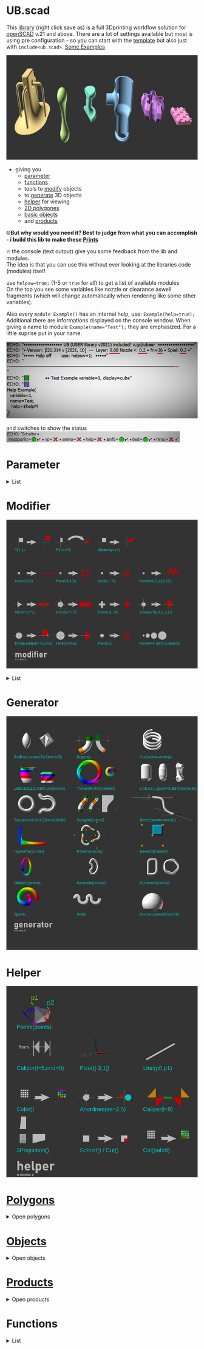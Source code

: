 # UB.scad
This [library](https://raw.githubusercontent.com/UBaer21/UB.scad/main/libraries/ub.scad) (right click save as) is a full 3Dprinting workflow solution for [openSCAD](https://www.openscad.org) v.21 and above.
There are a lot of settings available but most is using  pre configuration - so you can start with the [template](https://github.com/UBaer21/UB.scad/blob/main/examples/Template/TempUB.scad) but also just with `include<ub.scad>`. [Some Examples](https://github.com/UBaer21/UB.scad/blob/main/examples/UBexamples)

<img src="https://github.com/UBaer21/UB.scad/blob/main/Images/Examples.png" height="275">

- giving you
  * [parameter](#parameter)
  * [functions](#functions)
  *  tools to [modify](#modifier) objects
  *  to [generate](#generator) 3D objects
  *  [helper](#helper) for viewing
  *  [2D polygones](#polygones)
  *  [basic objects](#objects)
  *  and [products](#products)

🌐**But why would you need it? Best to judge from what you can accomplish - i build this lib to make these [Prints](https://www.prusaprinters.org/social/167780)**

🔥 the console (text output) give you some feedback from the lib and modules.<br> The idea is that you can use this without ever looking at the libraries code (modules) itself.

  use `helpsw=true;` (1-5 or `true` for all) to get a list of available modules <br>
  On the top you see some variables like nozzle or clearance aswell fragments (which will change automatically when rendering like some other variables).
  
  Also every `module Example()` has an internal help, use: `Example(help=true);`<br>Additional there are informations displayed on the console window. When giving a name to module `Example(name="Test");` they are emphasized. For a little suprise put in your name.
  
![](https://github.com/UBaer21/UB.scad/blob/main/Images/consoleTXT.png)
  
  and switches to show the status
  ![](https://github.com/UBaer21/UB.scad/blob/main/Images/consoleSchalter.png)
  
# Parameter
<details><summary>List</summary>

`name="myProject";` shows a name 

`nozzle=.4;`     defines the nozzle and walls or perimeters

`layer=.2;`      defines the layer hight

`vp=false;`      if you want a fixed viewport

`anima=false;`   use in animations - for viewing animation the animation view in oscad need to be active) 
* `tset` allows to simulate a value when anima=false and then replaces $t in following variables
* `t`    is $t 
* `t0`   rotation 360 deg
* `t1`   -1 ⇔ 1   ( 0↦1↦0↦-1↦0 )
* `t2`   0  ⇔ 1   ( 0↦1↦0 )
* `t3(wert,grad=360,delta)` allow phase shift in wert × sin($t × grad + delta)  

`bed=true;`      showing a print bed and center at `printPos`

`printBed=[220,220];`  set your print bed size

`hires=false;`   switches higher resolution on (render only)

`show=0;`        show objects like a nozzle width cylinder

`spiel=.2;`      define clearance / padding

`$info=false`    disable info text for all active nameless modules

`$helpM=true`    show all active modules help

`helpsw=1`       show the help (1-5)

`useVersion=21.325` will help to mark which version was used for your design and can improve compatibility

</details>

# Modifier

![modifier](https://github.com/UBaer21/UB.scad/blob/main/Images/modifier.png)
<details><summary>List</summary>

* `T(x,y,z)` translates
* `R(x,y,z)` rotates
* `M()` skew (multmatrix)
* `Linear()` linear copies
* `Polar()`  polar copies
* `Grid()`   grid copies
* `HexGrud()`interlaced grid copies
* `MKlon()`  mirror clone
* `Klon()`   clone
* `Rund()`   round polygons
* `Scale()`  scale axis±
* `Drehpunkt()` vulcrum for rotations
* `Halb()`   cut Objects half
* `Rand()`   creates border on polygons
* `Row()`    places $d size copies with same space

</details>

# Generator

![3Dmodifier](https://github.com/UBaer21/UB.scad/blob/main/Images/generator.png)

# Helper

![helper](https://github.com/UBaer21/UB.scad/blob/main/Images/helper.png)

# [Polygons](https://github.com/UBaer21/UB.scad/blob/main/examples/UBexamples/Polygons.scad)

<details><summary>Open polygons</summary>

![polygons](https://github.com/UBaer21/UB.scad/blob/main/Images/polygons.png)
</details>

# [Objects](https://github.com/UBaer21/UB.scad/blob/main/examples/UBexamples/Objects.scad)
<details><summary>Open objects</summary>

![objects](https://github.com/UBaer21/UB.scad/blob/main/Images/objects.png)
</details>

# [Products](https://github.com/UBaer21/UB.scad/blob/main/examples/UBexamples/Products.scad)
<details><summary>Open products</summary>

![Products](https://github.com/UBaer21/UB.scad/blob/main/Images/products.png)

* `Gewinde()`       creates a thread inner or outer 
* `DRing()`         D-Ring 
* `BB()`            Ballbearing or roller bearing
* `Glied()`         Hinge
  * `DGlied1()`       double hinge A
  * `DGlied2()`       double hinge B
* `SRing()`         Sicherungsring Retaining ring (push on)
* `Luer()`          [Luer taper](https://en.wikipedia.org/wiki/Luer_taper) female/male
* `Pin()`           Bolt (snap/clip in)
* `Halbrund()`      Half-round arbor
* `Cring()`         C-ring
* `GT2Pulley()`     GT2 Pulley
* `CyclGetriebe()`  Cycloidal gear (inner or outer)
* `Klammer()`       Clamp
* `KBS()`           Klemmbaustein - Construction block ( like LEGO™ )
* `Tugel()`         Half hollow sphere half torus
* `Ąchshalter()`    Shaft/axle/spindle clamp
* `Achsenklammer()` holder for 2 cylinder or roller (spring load)
* `PCBcase()`       makes a Case with lid for PCB (also in existing geometries)
* `Gardena()`       Quick connect garden hose fitting adapter
* `Bitaufnahme()`   Screwdriver hex-bit adapter
* `Knochen()`       Bone shaped structure element / Strut with equal height
* `Servokopf()`     printable Servo head connector ( 15 pointed star )
* `Balg()`          Gaiter (square )
* `SpiralCut()`     cutting geometry for walled spiral prints (e.g for a ring)

</details>

# Functions
<details><summary>List</summary>

![functions](https://github.com/UBaer21/UB.scad/blob/main/Images/functions.png)
* `l(x)` № layer in mm depending on layer=
* `n(x,nozzle)` wall / perimeter depending on nozzle=
* `Inkreis( eck, rU)` inner circle of n-gon
* `Umkreis( eck, rI)` outer circle of n-gon
* `Hypotenuse( a, b)` length 
* `Kathete( hyp, kat)` length
* `Sehne( n, r, a)` length n-eck/alpha winkel 
* `RotLang( rot, l, z, e, lz)` [polar vector] (e=elevation)
* `kreisXY(r=5, grad=0)` [vector]
* `TangentenP(grad, rad, r)` distance tangential point
* `Hexstring(c=[r, g, b])` #hexcolor 
* `RotPoints(grad,points)` rotates points 
* `gradB(b, r)` degree for arc section b 
* `gradS(s, r)` degree for chord s 
* `runden(x, dec=2)` round x at decimal
* `radiusS(n, s, a)` radius for chord s on n-gon or for angle 
* `grad(grad=0,min=0,sec=0,h=0,prozent=0,gon=0,rad=0)` conversion everything in degree  
* `inch(inch)` Inch⇒mm  
* `kreisbogen(r, grad=360)` length of an arc r
* `fs2fn(r, grad=360,fs=fs,minf=3)` 
* `vektorWinkel(p1, p2, twist=0)` rotation  vector3 between two points
* `v3(v)` makes v a vector3 
* `parentList( start=1, n= -1)` list with all modules 
* `teiler( n, div=2)` least divisior 
* `gcode( points, f)` generates gcode in output
* `b( n)` switches bool in num and vica versa (works on vectors too)
* `scaleGrad(grad=45, h=1, r=1)` scale factor for extrusions h of circle(r) to obtain angle grad at sides
* `m( r=[0,0,0], t=[0,0,0] )` mulmatrix vector
* `mPoints(points, r, t, s)` transform (rotate translate scale ) point or points (2D/3D)
* `wall(soll=.5,min=1.25,even=false,nozzle=nozzle)` calculates perimeter for "soll" according to nozzle size
* `vMult(v1=[1],v2=1)` multiplicates vectors v1.x × v2.x …
* `vSum(v,start,end)` addition of vector constituents from start to end
* `pathLength(points,close=false)` calculates the sum length of segments (perimeter) 
* `stringChunk(txt,start,length,string)` extract string parts
* `wall(soll,min,even,line)` create width as multiple of line
* `scene(scenes=2,t=$t)` creates an array of t for animation segments
* `map(val,from=[0,1],to=[0,1],contrain=true)` maps val from ↦ to [low,high]

* Points generating
  
  * `pathPoints(points,path,twist=0,scale=1,open=true)` points along path 
  * `kreis(r=10, rand=+5, grad=360, grad2=+0, fn=fn, center=true, sek=true, r2=0, rand2=0, rcenter=0, rot=0, t=[0,0])` points circle or arc
  * `bezier( t, p0=[0,0], p1=[-20,20], p2=[20,20], p3=[0,0])` single point  for t=[0:.1:1]
  * `tetra( r )` tetrahedron points
  * `5gon(b1=20, l1=15, b2=10, l2=30)` points for a pentagon
  * `zigZag(e=5,x=50,y=5,mod=2,delta=+0,base=2,shift=0)` points
  * `vollwelle()` ⇒ Vollwelle(help=1) points
  * `quad(x, y, r, fn)` Quad polygon points x can be vector [x,y] r can be list
  * `stern(e, r1, r2, mod, delta)` Stern polygon points, mod sets additonal points delta moves between
  * `octa(s)` octahedron points (s can be list)
  * `star(e=5,r1=10,r2=5,grad=[0,0],grad2,radial=false,fn=0,z,angle=360,rot=0)` star points ⇒ Star polygon
  * `superellipse(n=2.5,r=10,z,fn=fn` points for a superellipse
  * `kreisSek(r,grad)` points circle part
  * `naca(l,naca,m,p,t,fn,z)` NACA profile
  * `nut()` points for grooves
  * `involute(r,grad)` points involutes
  * `riemen()` points for two connected circles
  * `sq(size,fn)` points square subdivided
  * `bend(points)` bending points polar
  * `polyRund(points,r,ir,ofs,delta,fn,fs)` offset and round points
  * `revP(points)` reverse points order
  
</details>
